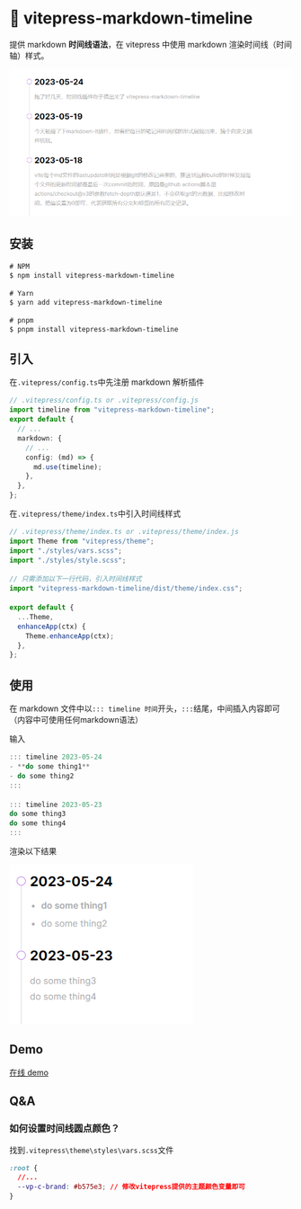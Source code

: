 # :rainbow: vitepress-markdown-timeline 

提供 markdown **时间线语法**，在 vitepress 中使用 markdown 渲染时间线（时间轴）样式。

![image-20230525102713136](https://raw.githubusercontent.com/HanochMa/PictureBed/main/blogs/vitepress-markdown-timeline-example.png)

## 安装

```shell
# NPM
$ npm install vitepress-markdown-timeline

# Yarn
$ yarn add vitepress-markdown-timeline

# pnpm
$ pnpm install vitepress-markdown-timeline
```

## 引入

在`.vitepress/config.ts`中先注册 markdown 解析插件

```ts
// .vitepress/config.ts or .vitepress/config.js
import timeline from "vitepress-markdown-timeline";
export default {
  // ...
  markdown: {
    // ...
    config: (md) => {
      md.use(timeline);
    },
  },
};
```

在`.vitepress/theme/index.ts`中引入时间线样式

```ts
// .vitepress/theme/index.ts or .vitepress/theme/index.js
import Theme from "vitepress/theme";
import "./styles/vars.scss";
import "./styles/style.scss";

// 只需添加以下一行代码，引入时间线样式
import "vitepress-markdown-timeline/dist/theme/index.css";

export default {
  ...Theme,
  enhanceApp(ctx) {
    Theme.enhanceApp(ctx);
  },
};
```

## 使用

在 markdown 文件中以`::: timeline 时间`开头，`:::`结尾，中间插入内容即可（内容中可使用任何markdown语法）

输入

```js
::: timeline 2023-05-24
- **do some thing1**
- do some thing2
:::

::: timeline 2023-05-23
do some thing3
do some thing4
:::
```

渲染以下结果

![image-20230525103438927](https://raw.githubusercontent.com/HanochMa/PictureBed/main/blogs/vitepress-markdown-timeline-example2.png)

## Demo

[在线 demo](https://hanochma.github.io/daily/2023-04)

## Q&A

### 如何设置时间线圆点颜色？

找到`.vitepress\theme\styles\vars.scss`文件

```css
:root {
  //...
  --vp-c-brand: #b575e3; // 修改vitepress提供的主题颜色变量即可
}
```
